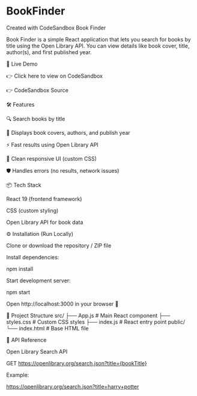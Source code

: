 # BookFinder
Created with CodeSandbox
Book Finder

Book Finder is a simple React application that lets you search for books by title using the Open Library API.
You can view details like book cover, title, author(s), and first published year.

🚀 Live Demo

👉 Click here to view on CodeSandbox

👉 CodeSandbox Source

🛠️ Features

🔍 Search books by title

📖 Displays book covers, authors, and publish year

⚡ Fast results using Open Library API

🎨 Clean responsive UI (custom CSS)

🛡️ Handles errors (no results, network issues)

📦 Tech Stack

React 19 (frontend framework)

CSS (custom styling)

Open Library API for book data

⚙️ Installation (Run Locally)

Clone or download the repository / ZIP file

Install dependencies:

npm install


Start development server:

npm start


Open http://localhost:3000
 in your browser 🚀

📂 Project Structure
src/
 ├── App.js       # Main React component
 ├── styles.css   # Custom CSS styles
 ├── index.js     # React entry point
public/
 └── index.html   # Base HTML file

🔗 API Reference

Open Library Search API

GET https://openlibrary.org/search.json?title={bookTitle}


Example:

https://openlibrary.org/search.json?title=harry+potter
